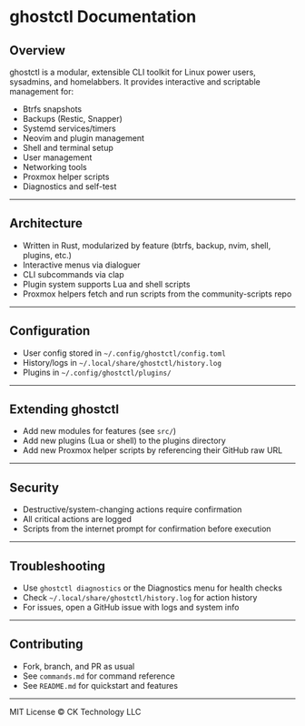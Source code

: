 # ghostctl Documentation

## Overview

ghostctl is a modular, extensible CLI toolkit for Linux power users, sysadmins, and homelabbers. It provides interactive and scriptable management for:
- Btrfs snapshots
- Backups (Restic, Snapper)
- Systemd services/timers
- Neovim and plugin management
- Shell and terminal setup
- User management
- Networking tools
- Proxmox helper scripts
- Diagnostics and self-test

---

## Architecture
- Written in Rust, modularized by feature (btrfs, backup, nvim, shell, plugins, etc.)
- Interactive menus via dialoguer
- CLI subcommands via clap
- Plugin system supports Lua and shell scripts
- Proxmox helpers fetch and run scripts from the community-scripts repo

---

## Configuration
- User config stored in `~/.config/ghostctl/config.toml`
- History/logs in `~/.local/share/ghostctl/history.log`
- Plugins in `~/.config/ghostctl/plugins/`

---

## Extending ghostctl
- Add new modules for features (see `src/`)
- Add new plugins (Lua or shell) to the plugins directory
- Add new Proxmox helper scripts by referencing their GitHub raw URL

---

## Security
- Destructive/system-changing actions require confirmation
- All critical actions are logged
- Scripts from the internet prompt for confirmation before execution

---

## Troubleshooting
- Use `ghostctl diagnostics` or the Diagnostics menu for health checks
- Check `~/.local/share/ghostctl/history.log` for action history
- For issues, open a GitHub issue with logs and system info

---

## Contributing
- Fork, branch, and PR as usual
- See `commands.md` for command reference
- See `README.md` for quickstart and features

---

MIT License © CK Technology LLC
